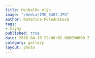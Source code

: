 ```yaml
---
title: Hejbalův mlýn
image: "/media/IMG_8487.JPG"
author: Kateřina Poledníková
tags:
- mlýny
published: true
date: 2016-04-18 22:06:02.000000000 Z
category: gallery
layout: photo
---
```

